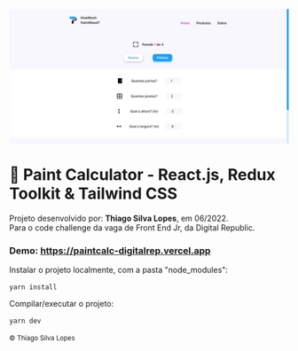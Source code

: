 <!-- -->
<div align="center">
<img src="./public/app.jpg" align="center">
</div>

# 🎨 Paint Calculator - React.js, Redux Toolkit & Tailwind CSS

<p>Projeto desenvolvido por: <strong>Thiago Silva Lopes</strong>, em 06/2022.<br/>
Para o code challenge da vaga de Front End Jr, da Digital Republic.</p>

### Demo: https://paintcalc-digitalrep.vercel.app

<p> Instalar o projeto localmente, com a pasta "node_modules": </p>

```
yarn install
```

<p> Compilar/executar o projeto: </p>

```
yarn dev
```

<small>© Thiago Silva Lopes </small>
